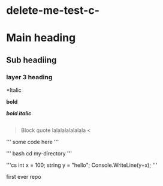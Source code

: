 # delete-me-test-c-

# Main heading
## Sub headiing 
### layer 3 heading

*Italic

**bold**

***bold italic***

<img srcs="https://images2.minutemediacdn.com/image/upload/c_crop,h_1193,w_2121,x_0,y_64/v1565279671/shape/mentalfloss/578211-gettyimages-542930526.jpg?itok=OC39JJLs" width ="200">

> Block quote lalalalalalalala <

''' 
some code here
'''

''' bash
cd my-directory
'''

'''cs
int x = 100;
string y = "hello";
Console.WriteLine(y+x);
'''

first ever repo
